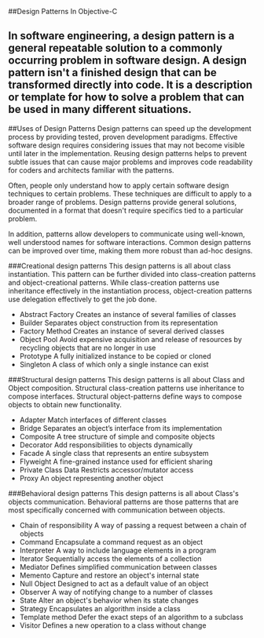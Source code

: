 ##Design Patterns In Objective-C

In software engineering, a design pattern is a general repeatable solution to a commonly occurring problem in software design. A design pattern isn't a finished design that can be transformed directly into code. It is a description or template for how to solve a problem that can be used in many different situations.
---

##Uses of Design Patterns
Design patterns can speed up the development process by providing tested, proven development paradigms. Effective software design requires considering issues that may not become visible until later in the implementation. Reusing design patterns helps to prevent subtle issues that can cause major problems and improves code readability for coders and architects familiar with the patterns.

Often, people only understand how to apply certain software design techniques to certain problems. These techniques are difficult to apply to a broader range of problems. Design patterns provide general solutions, documented in a format that doesn't require specifics tied to a particular problem.

In addition, patterns allow developers to communicate using well-known, well understood names for software interactions. Common design patterns can be improved over time, making them more robust than ad-hoc designs.

###Creational design patterns
This design patterns is all about class instantiation. This pattern can be further divided into class-creation patterns and object-creational patterns. While class-creation patterns use inheritance effectively in the instantiation process, object-creation patterns use delegation effectively to get the job done.

* Abstract Factory
  Creates an instance of several families of classes
* Builder
  Separates object construction from its representation
* Factory Method
  Creates an instance of several derived classes
* Object Pool
  Avoid expensive acquisition and release of resources by recycling objects that are no longer in use
* Prototype
  A fully initialized instance to be copied or cloned
* Singleton
  A class of which only a single instance can exist

###Structural design patterns
This design patterns is all about Class and Object composition. Structural class-creation patterns use inheritance to compose interfaces. Structural object-patterns define ways to compose objects to obtain new functionality.

* Adapter
  Match interfaces of different classes
* Bridge
  Separates an object’s interface from its implementation
* Composite
  A tree structure of simple and composite objects
* Decorator
  Add responsibilities to objects dynamically
* Facade
  A single class that represents an entire subsystem
* Flyweight
  A fine-grained instance used for efficient sharing
* Private Class Data
  Restricts accessor/mutator access
* Proxy
  An object representing another object


###Behavioral design patterns
This design patterns is all about Class's objects communication. Behavioral patterns are those patterns that are most specifically concerned with communication between objects.


* Chain of responsibility
  A way of passing a request between a chain of objects
* Command
  Encapsulate a command request as an object
* Interpreter
  A way to include language elements in a program
* Iterator
  Sequentially access the elements of a collection
* Mediator
  Defines simplified communication between classes
* Memento
  Capture and restore an object's internal state
* Null Object
  Designed to act as a default value of an object
* Observer
  A way of notifying change to a number of classes
* State
  Alter an object's behavior when its state changes
* Strategy
  Encapsulates an algorithm inside a class
* Template method
  Defer the exact steps of an algorithm to a subclass
* Visitor
  Defines a new operation to a class without change

